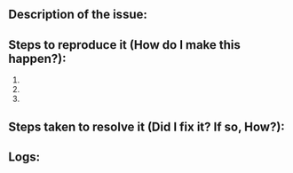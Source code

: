Description of the issue:
------------------------------


Steps to reproduce it (How do I make this happen?):
--------------------------------------------------------

1.
2.
3.
<!-- add more steps if needed -->

Steps taken to resolve it (Did I fix it? If so, How?):
-----------------------------------------------------------

<!-- Don't fill this out unless you've fixed the bug/error/issue -->

Logs:
----------
<!-- Paste all the logs you got from reading the link at the top below -->
